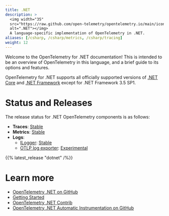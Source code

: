 ```yaml
---
title: .NET
description: >
  <img width="35"
  src="https://raw.github.com/open-telemetry/opentelemetry.io/main/iconography/32x32/.NET.svg"
  alt=".NET"></img>
  A language-specific implementation of OpenTelemetry in .NET.
aliases: [/csharp, /csharp/metrics, /csharp/tracing]
weight: 12
---
```


Welcome to the OpenTelemetry for .NET documentation! This is intended to be an
overview of OpenTelemetry in this language, and a brief guide to its options and
features.

OpenTelemetry for .NET supports all officially supported versions of [.NET
Core](https://dotnet.microsoft.com/download/dotnet-core) and [.NET
Framework](https://dotnet.microsoft.com/download/dotnet-framework) except for
.NET Framework 3.5 SP1.

# Status and Releases

The release status for .NET OpenTelemetry components is as follows:

- **Traces**: [Stable][]
- **Metrics**: [Stable][]
- **Logs**:
  - [ILogger][]: [Stable][]
  - [OTLP log exporter][]: [Experimental][]

{{% latest_release "dotnet" /%}}

# Learn more

- [OpenTelemetry .NET on
  GitHub](https://github.com/open-telemetry/opentelemetry-dotnet)
- [Getting
  Started](https://github.com/open-telemetry/opentelemetry-dotnet#getting-started)
- [OpenTelemetry .NET
  Contrib](https://github.com/open-telemetry/opentelemetry-dotnet-contrib)
- [OpenTelemetry .NET Automatic Instrumentation on
  GitHub](https://github.com/open-telemetry/opentelemetry-dotnet-instrumentation)

[Experimental]: /docs/reference/specification/versioning-and-stability/#experimental
[ILogger]: https://docs.microsoft.com/dotnet/api/microsoft.extensions.logging.ilogger
[OTLP Log Exporter]: https://github.com/open-telemetry/opentelemetry-dotnet/blob/main/src/OpenTelemetry.Exporter.OpenTelemetryProtocol/README.md#otlp-logs
[Stable]: /docs/reference/specification/versioning-and-stability/#stable
